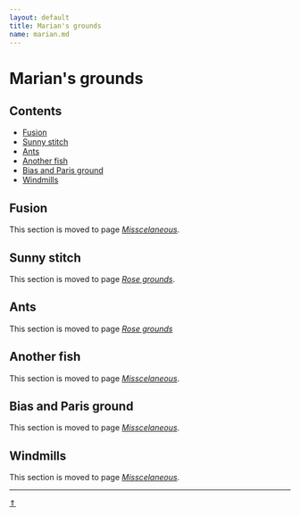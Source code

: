 ```yaml
---
layout: default
title: Marian's grounds
name: marian.md
---
```


# Marian's grounds

## Contents

* [Fusion](#fusion)
* [Sunny stitch](#sunny-stitch)
* [Ants](#ants)
* [Another fish](#another-fish)
* [Bias and Paris ground](#bias-and-paris-ground)
* [Windmills](#windmills)


## Fusion

This section is moved to page [_Misscelaneous_][p-fusion].    

[p-fusion]: ../docs/misca#fusion

## Sunny stitch

This section is moved to page [_Rose grounds_][p-sunny].   

[p-sunny]: ../docs/roses#sunny-stitch

## Ants

This section is moved to page [_Rose grounds_][p-ants]

[p-ants]: ../docs/roses#ants

## Another fish

This section is moved to page [_Misscelaneous_][p-fish].

[p-fish]: ../docs/misca#another-fish 

## Bias and Paris ground

This section is moved to page [_Misscelaneous_][p-paris].

[p-paris]: ../docs/misca#bias-and-paris-ground

## Windmills

This section is moved to page [_Misscelaneous_][p-wind].

[p-wind]: ../docs/misca#windmills

***
[&uArr;]()
